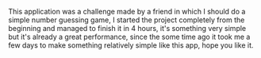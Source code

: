 This application was a challenge made by a friend in which I should do a simple number guessing game, I started the project completely from the beginning and managed to finish it in 4 hours, it's something very simple but it's already a great performance, since the some time ago it took me a few days to make something relatively simple like this app, hope you like it.
